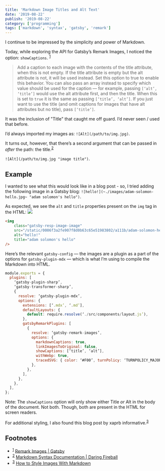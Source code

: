 ```yaml
---
title: 'Markdown Image Titles and Alt Text'
date: '2019-08-22'
publish: '2019-08-22'
category: ['programming']
tags: ['markdown', 'syntax', 'gatsby', 'remark']
---
```


I continue to be impressed by the simplicity and power of Markdown.

Today, while exploring the API for Gatsby’s Remark Images, I noticed the option: `showCaptions`. <sup>[1](#Footnotes)<a id="fn1"></a></sup>

> Add a caption to each image with the contents of the title attribute, when this is not empty. If the title attribute is empty but the alt attribute is not, it will be used instead. Set this option to true to enable this behavior. You can also pass an array instead to specify which value should be used for the caption — for example, passing `[‘alt’, ‘title’]` would use the alt attribute first, and then the title. When this is set to `true` it is the same as passing `[‘title’, ‘alt’]`. If you just want to use the title (and omit captions for images that have alt attributes but no title), pass `[‘title’]`.

It was the inclusion of "Title" that caught me off guard. I’d never seen / used that before.

I’d always imported my images as: `![Alt](/path/to/img.jpg)`.

It turns out, however, that there’s a second argument that can be passed in _after_ the path: the title.<sup>[2](#Footnotes)<a id="fn2"></a></sup>

`![Alt](/path/to/img.jpg "image title")`.

## Example

I wanted to see what this would look like in a blog post - so, I tried adding the following image in a Gatsby blog: `![hello!](~./images/adam-solomon-hello.jpg~ "adam solomon's hello")`.

As expected, we see the `alt` and `title` properties present on the `img` tag in the HTML:
![](https://res.cloudinary.com/scweiss1/image/upload/v1593196089/code-comments/hello-title_ce18s7.png)

```html
<img
    class="gatsby-resp-image-image"
    src="/static/0006f3a2fe907f8d0b63c65e51983802/a111b/adam-solomon-hello.jpg"
    alt="hello!"
    title="adam solomon's hello"
/>
```

Here’s the relevant `gatsby-config` — the images are a plugin as a part of the options for `gatsby-plugin-mdx` — which is what I’m using to compile the Markdown into HTML.

```javascript
module.exports = {
  plugins: [
    ‘gatsby-plugin-sharp’,
    ‘gatsby-transformer-sharp’,
    {
      resolve: ‘gatsby-plugin-mdx’,
      options: {
        extensions: [‘.mdx’, ‘.md’],
        defaultLayouts: {
          default: require.resolve(‘./src/components/layout.js’),
        },
        gatsbyRemarkPlugins: [
          {
            resolve: ‘gatsby-remark-images’,
            options: {
              markdownCaptions: true,
              linkImagesToOriginal: false,
              showCaptions: [‘title’, ‘alt’],
              withWebp: true,
              tracedSVG: { color: ‘#F00’, turnPolicy: ‘TURNPOLICY_MAJORITY’ },
            },
          },
        ],
      },
    },
  ],
};
```

Note: The `showCaptions` option will only show either Title _or_ Alt in the body of the document. Not both. Though, both are present in the HTML for screen readers.

For additional styling, I also found this blog post by xaprb informative.<sup>[3](#Footnotes)<a id="fn3"></a></sup>

## Footnotes

-   <sup>[1](#fn1)</sup> [Remark Images | Gatsby](https://www.gatsbyjs.org/packages/gatsby-remark-images/)
-   <sup>[2](#fn2)</sup> [Markdown Syntax Documentation | Daring Fireball](https://daringfireball.net/projects/markdown/syntax#img)
-   <sup>[3](#fn3)</sup> [How to Style Images With Markdown](https://www.xaprb.com/blog/how-to-style-images-with-markdown/)

